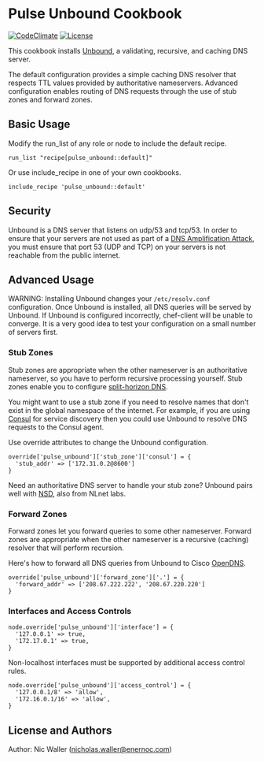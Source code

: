 <!--
# Copyright 2016 EnerNOC, Inc.
#
# Licensed under the Apache License, Version 2.0 (the "License");
# you may not use this file except in compliance with the License.
# You may obtain a copy of the License at
#
#     http://www.apache.org/licenses/LICENSE-2.0
#
# Unless required by applicable law or agreed to in writing, software
# distributed under the License is distributed on an "AS IS" BASIS,
# WITHOUT WARRANTIES OR CONDITIONS OF ANY KIND, either express or implied.
# See the License for the specific language governing permissions and
# limitations under the License.
-->
# Pulse Unbound Cookbook

[![CodeClimate](https://codeclimate.com/github/pulseenergy/cookbook-pulse_unbound/badges/gpa.svg)](https://codeclimate.com/github/pulseenergy/cookbook-pulse_unbound) [![License](https://img.shields.io/badge/license-Apache_2-blue.svg)](https://www.apache.org/licenses/LICENSE-2.0)

This cookbook installs [Unbound](https://www.nlnetlabs.nl/projects/unbound/), a validating, recursive, and caching DNS server.

The default configuration provides a simple caching DNS resolver that respects TTL values provided by authoritative nameservers. Advanced configuration enables routing of DNS requests through the use of stub zones and forward zones.

## Basic Usage
Modify the run_list of any role or node to include the default recipe.

```
run_list "recipe[pulse_unbound::default]"
```

Or use include_recipe in one of your own cookbooks.

```
include_recipe 'pulse_unbound::default'
```

## Security
Unbound is a DNS server that listens on udp/53 and tcp/53. In order to ensure that your servers are not used as part of a [DNS Amplification Attack](https://www.us-cert.gov/ncas/alerts/TA13-088A), you must ensure that port 53 (UDP and TCP) on your servers is not reachable from the public internet.

## Advanced Usage
WARNING: Installing Unbound changes your `/etc/resolv.conf` configuration. Once Unbound is installed, all DNS queries will be served by Unbound. If Unbound is configured incorrectly, chef-client will be unable to converge. It is a very good idea to test your configuration on a small number of servers first.

### Stub Zones
Stub zones are appropriate when the other nameserver is an authoritative nameserver, so you have to perform recursive processing yourself. Stub zones enable you to configure [split-horizon DNS](https://en.wikipedia.org/wiki/Split-horizon_DNS).

You might want to use a stub zone if you need to resolve names that don't exist in the global namespace of the internet. For example, if you are using [Consul](https://www.consul.io/) for service discovery then you could use Unbound to resolve DNS requests to the Consul agent.

Use override attributes to change the Unbound configuration.

```
override['pulse_unbound']['stub_zone']['consul'] = {
  'stub_addr' => ['172.31.0.2@8600']
}
```

Need an authoritative DNS server to handle your stub zone? Unbound pairs well with [NSD](http://www.nlnetlabs.nl/projects/nsd/), also from NLnet labs.

<!-- I normally prefer putting override statements into recipes, but I'm concerned that people will accidentally include the pulse_unbound::default recipe before including the recipe that overrides the attributes, thus resulting in the override being ignored. So it's simpler to use the attribute file syntax. -->

### Forward Zones
Forward zones let you forward queries to some other nameserver. Forward zones are appropriate when the other nameserver is a recursive (caching) resolver that will perform recursion. <!-- For example, if your ISP provides a DNS server then it is likely a recursive resolver. Or if you are on AWS EC2 Classic (not VPC) then `172.31.0.2` is your DNS resolver. -->

Here's how to forward all DNS queries from Unbound to Cisco [OpenDNS](https://www.opendns.com/).

```
override['pulse_unbound']['forward_zone']['.'] = {
  'forward_addr' => ['208.67.222.222', '208.67.220.220']
}
```

### Interfaces and Access Controls

```
node.override['pulse_unbound']['interface'] = {
  '127.0.0.1' => true,
  '172.17.0.1' => true,
}
```

Non-localhost interfaces must be supported by additional access control rules.

```
node.override['pulse_unbound']['access_control'] = {
  '127.0.0.1/8' => 'allow',
  '172.16.0.1/16' => 'allow',
}
```

<!-- I feel a bit nervous about including an example that affects the root domain, because any slight misconfiguration can cripple the system. -->

## License and Authors

Author: Nic Waller (<nicholas.waller@enernoc.com>)
